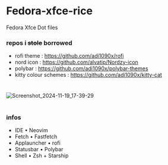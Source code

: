 # Fedora-xfce-rice
Fedora Xfce Dot files 

### repos i ~~stole~~ borrowed
- rofi theme : https://github.com/adi1090x/rofi
- nord icon : https://github.com/alvatip/Nordzy-icon
- polybar : https://github.com/adi1090x/polybar-themes
- kitty colour schemes : https://github.com/adi1090x/kitty-cat
# 
![Screenshot_2024-11-19_17-39-29](https://github.com/user-attachments/assets/c5653957-27c1-4506-a29b-584918971554)
# 
### infos

- IDE • Neovim
- Fetch • Fastfetch
- Applauncher • rofi
- Statusbar • Polybar
- Shell • Zsh + Starship
